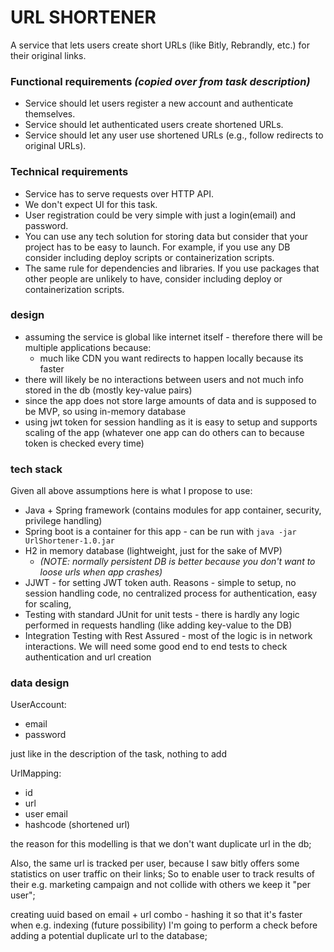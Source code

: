 # URL SHORTENER
A service that lets users create short URLs (like Bitly, Rebrandly, etc.) for their original links.


### Functional requirements *(copied over from task description)*
- Service should let users register a new account and authenticate themselves.
- Service should let authenticated users create shortened URLs.
- Service should let any user use shortened URLs (e.g., follow redirects to original URLs).
 
### Technical requirements

- Service has to serve requests over HTTP API.
- We don't expect UI for this task.
- User registration could be very simple with just a login(email) and password.
- You can use any tech solution for storing data but consider that your project has to be easy to launch. For example, if you use any DB consider including deploy scripts or containerization scripts.
- The same rule for dependencies and libraries. If you use packages that other people are unlikely to have, consider including deploy or containerization scripts.

### design
 - assuming the service is global like internet itself - therefore there will be multiple applications because:  
     - much like CDN you want redirects to happen locally because its faster
 - there will likely be no interactions between  users and not much info stored in the db (mostly key-value pairs)
 - since the app does not store large amounts of data and is supposed to be MVP, so using in-memory database 
 - using jwt token for session handling as it is easy to setup and supports scaling of the app (whatever one app can do others can to because token is checked every time)

### tech stack

Given all above assumptions here is what I propose to use:
 - Java + Spring framework (contains modules for app container, security, privilege handling)
 - Spring boot is a container for this app - can be run with `java -jar UrlShortener-1.0.jar`
 - H2 in memory database (lightweight, just for the sake of MVP)
   - *(NOTE: normally persistent DB is better because you don't want to loose urls when app crashes)*
 - JJWT - for setting JWT token auth. Reasons - simple to setup, no session handling code, no centralized process for authentication, easy for scaling,
 - Testing with standard JUnit for unit tests - there is hardly any logic performed in requests handling (like adding key-value to the DB)
 - Integration Testing with Rest Assured - most of the logic is in network interactions. We will need some good end to end tests to check authentication and url creation

### data design

   UserAccount:
   - email
   - password 

   just like in the description of the task, nothing to add


   UrlMapping: 
   - id
   - url 
   - user email 
   - hashcode (shortened url) 
    
   the reason for this modelling is that we don't want duplicate url in the db; 
   
   Also, the same url is tracked per user, because I saw bitly offers some statistics on user traffic on their links; So to enable 
   user to track results of their e.g. marketing campaign and not collide with others we keep it "per user";

   creating uuid based on email + url combo - hashing it so that it's faster when e.g. indexing (future possibility) 
   I'm going to perform a check before adding a potential duplicate url to the database;
   